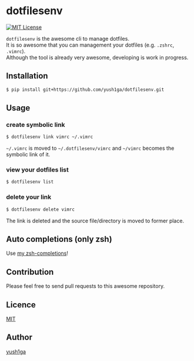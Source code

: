 dotfilesenv
===
[![MIT License](http://img.shields.io/badge/license-MIT-blue.svg?style=flat)](LICENSE)

`dotfilesenv` is the awesome cli to manage dotfiles.  
It is so awesome that you can management your dotfiles (e.g. `.zshrc`, `.vimrc`).  
Although the tool is already very awesome, developing is work in progress.  

## Installation

```zsh
$ pip install git+https://github.com/yush1ga/dotfilesenv.git
```

## Usage

### create symbolic link

```zsh
$ dotfilesenv link vimrc ~/.vimrc
```

`~/.vimrc` is moved to `~/.dotfilesenv/vimrc` and `~/vimrc` becomes the symbolic link of it.

### view your dotfiles list

```zsh
$ dotfilesenv list
```

### delete your link

```zsh
$ dotfilesenv delete vimrc
```

The link is deleted and the source file/directory is moved to former place.

## Auto completions (only zsh)

Use [my zsh-completions](https://github.com/yush1ga/zsh-completions)!

## Contribution

Please feel free to send pull requests to this awesome repository.

## Licence

[MIT](https://github.com/yush1ga/dotfilesenv/blob/master/LICENSE)

## Author

[yush1ga](https://github.com/yush1ga)
